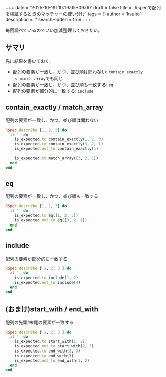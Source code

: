 +++
date = '2025-10-19T10:19:05+09:00'
draft = false
title = 'Rspecで配列を検証するときのマッチャーの使い分け'
tags = []
author = 'ksaito'
description = ''
searchHidden = true
+++

毎回調べているのでいい加減整理しておきたい。

## サマリ
先に結果を書いておく。

- 配列の要素が一致し、かつ、並び順は問わない: `contain_exactly`
  - `match_array`でも同じ
- 配列の要素が一致し、かつ、並び順も一致する: `eq`
- 配列の要素が部分的に一致する: `include`

## contain_exactly / match_array
配列の要素が一致し、かつ、並び順は問わない

```ruby
RSpec.describe [1, 2, 3] do
  it '' do
    is_expected.to contain_exactly(1, 2, 3)
    is_expected.to contain_exactly(3, 2, 1)
    is_expected.not_to contain_exactly(1)

    is_expected.to match_array([3, 2, 1])
  end
end

```

## eq
配列の要素が一致し、かつ、並び順も一致する

```ruby
RSpec.describe [1, 2, 3] do
  it '' do
    is_expected.to eq([1, 2, 3])
    is_expected.not_to eq([3, 2, 1])
  end
end
```

## include
配列の要素が部分的に一致する

```ruby
RSpec.describe [ 1, 2, 3 ] do
  it '' do
    is_expected.to include(1, 2)
    is_expected.not_to include(4)
  end
end
```

## (おまけ)start_with / end_with
配列の先頭/末尾の要素が一致する

```ruby
RSpec.describe [ 1, 2, 3 ] do
  it '' do
    is_expected.to start_with(1, 2)
    is_expected.not_to start_with(2, 3)
    is_expected.to end_with(2, 3)
    is_expected.to end_with(3)
    is_expected.not_to end_with(1, 2)
  end
end
```
